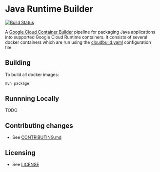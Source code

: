 # Java Runtime Builder

[![Build Status](https://travis-ci.org/GoogleCloudPlatform/runtime-builder-java.svg?branch=master)](https://travis-ci.org/GoogleCloudPlatform/runtime-builder-java)

A [Google Cloud Container Builder](https://cloud.google.com/container-builder/docs/) pipeline for 
packaging Java applications into supported Google Cloud Runtime containers. It consists of several
docker containers which are run using the [cloudbuild.yaml](cloudbuild.yaml) configuration file.

## Building
To build all docker images:
```bash
mvn package
```

## Runnning Locally
TODO

## Contributing changes

* See [CONTRIBUTING.md](CONTRIBUTING.md)

## Licensing

* See [LICENSE](LICENSE)
